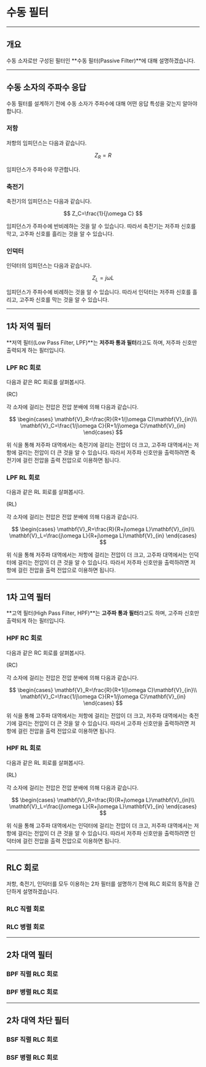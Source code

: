 # 수동 필터

---

## 개요

수동 소자로만 구성된 필터인 **수동 필터(Passive Filter)**에 대해 설명하겠습니다.

---

## 수동 소자의 주파수 응답

수동 필터를 설계하기 전에 수동 소자가 주파수에 대해 어떤 응답 특성을 갖는지 알아야 합니다.

### 저항

저항의 임피던스는 다음과 같습니다.

$$
Z_R=R
$$

임피던스가 주파수와 무관합니다.

### 축전기

축전기의 임피던스는 다음과 같습니다.

$$
Z_C=\frac{1}{j\omega C}
$$

임피던스가 주파수에 반비례하는 것을 알 수 있습니다.
따라서 축전기는 저주파 신호를 막고, 고주파 신호를 흘리는 것을 알 수 있습니다.

### 인덕터

인덕터의 임피던스는 다음과 같습니다.

$$
Z_L=j\omega L
$$

임피던스가 주파수에 비례하는 것을 알 수 있습니다.
따라서 인덕터는 저주파 신호를 흘리고, 고주파 신호를 막는 것을 알 수 있습니다.

---

## 1차 저역 필터

**저역 필터(Low Pass Filter, LPF)**는 **저주파 통과 필터**라고도 하며, 저주파 신호만 출력되게 하는 필터입니다.

### LPF RC 회로

다음과 같은 RC 회로를 살펴봅시다.

(RC)

각 소자에 걸리는 전압은 전압 분배에 의해 다음과 같습니다.

$$
\begin{cases}
			\mathbf{V}_R=\frac{R}{R+1/j\omega C}\mathbf{V}_{in}\\
			\mathbf{V}_C=\frac{1/j\omega C}{R+1/j\omega C}\mathbf{V}_{in}
		\end{cases}
$$

위 식을 통해 저주파 대역에서는 축전기에 걸리는 전압이 더 크고, 고주파 대역에서는 저항에 걸리는 전압이 더 큰 것을 알 수 있습니다.
따라서 저주파 신호만을 출력하려면 축전기에 걸린 전압을 출력 전압으로 이용하면 됩니다.

### LPF RL 회로

다음과 같은 RL 회로를 살펴봅시다.

(RL)

각 소자에 걸리는 전압은 전압 분배에 의해 다음과 같습니다.

$$
\begin{cases}
			\mathbf{V}_R=\frac{R}{R+j\omega L}\mathbf{V}_{in}\\
			\mathbf{V}_L=\frac{j\omega L}{R+j\omega L}\mathbf{V}_{in}
		\end{cases}
$$

위 식을 통해 저주파 대역에서는 저항에 걸리는 전압이 더 크고, 고주파 대역에서는 인덕터에 걸리는 전압이 더 큰 것을 알 수 있습니다.
따라서 저주파 신호만을 출력하려면 저항에 걸린 전압을 출력 전압으로 이용하면 됩니다.

---

## 1차 고역 필터

**고역 필터(High Pass Filter, HPF)**는 **고주파 통과 필터**라고도 하며, 고주파 신호만 출력되게 하는 필터입니다.

### HPF RC 회로

다음과 같은 RC 회로를 살펴봅시다.

(RC)

각 소자에 걸리는 전압은 전압 분배에 의해 다음과 같습니다.

$$
\begin{cases}
			\mathbf{V}_R=\frac{R}{R+1/j\omega C}\mathbf{V}_{in}\\
			\mathbf{V}_C=\frac{1/j\omega C}{R+1/j\omega C}\mathbf{V}_{in}
		\end{cases}
$$

위 식을 통해 고주파 대역에서는 저항에 걸리는 전압이 더 크고, 저주파 대역에서는 축전기에 걸리는 전압이 더 큰 것을 알 수 있습니다.
따라서 고주파 신호만을 출력하려면 저항에 걸린 전압을 출력 전압으로 이용하면 됩니다.

### HPF RL 회로

다음과 같은 RL 회로를 살펴봅시다.

(RL)

각 소자에 걸리는 전압은 전압 분배에 의해 다음과 같습니다.

$$
\begin{cases}
			\mathbf{V}_R=\frac{R}{R+j\omega L}\mathbf{V}_{in}\\
			\mathbf{V}_L=\frac{j\omega L}{R+j\omega L}\mathbf{V}_{in}
		\end{cases}
$$

위 식을 통해 고주파 대역에서는 인덕터에 걸리는 전압이 더 크고, 저주파 대역에서는 저항에 걸리는 전압이 더 큰 것을 알 수 있습니다.
따라서 저주파 신호만을 출력하려면 인덕터에 걸린 전압을 출력 전압으로 이용하면 됩니다.

---

## RLC 회로

저항, 축전기, 인덕터를 모두 이용하는 2차 필터를 설명하기 전에 RLC 회로의 동작을 간단하게 설명하겠습니다.

### RLC 직렬 회로

### RLC 병렬 회로

---

## 2차 대역 필터

### BPF 직렬 RLC 회로

### BPF 병렬 RLC 회로

---

## 2차 대역 차단 필터

### BSF 직렬 RLC 회로

### BSF 병렬 RLC 회로
